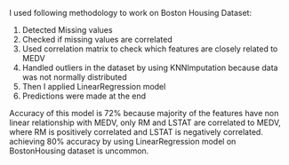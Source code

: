 I used following methodology to work on Boston Housing Dataset:
1. Detected Missing values
2. Checked if missing values are correlated
3. Used correlation matrix to check which features are closely related to MEDV
4. Handled outliers in the dataset by using KNNImputation because data was not normally distributed
5. Then I applied LinearRegression model
6. Predictions were made at the end

Accuracy of this model is 72% because majority of the features have non linear relationship with MEDV, only RM and LSTAT are correlated to MEDV, where RM is positively correlated and LSTAT is negatively correlated. achieving 80% accuracy by using LinearRegression model on BostonHousing dataset is uncommon.
